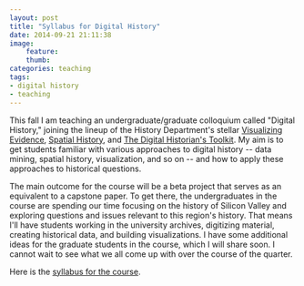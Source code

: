 ```yaml
---
layout: post
title: "Syllabus for Digital History"
date: 2014-09-21 21:11:38
image: 
    feature: 
    thumb: 
categories: teaching
tags:
- digital history
- teaching
---
```


This fall I am teaching an undergraduate/graduate colloquium called "Digital History," joining the lineup of the History Department's stellar [Visualizing Evidence](https://visualizing-evidence.stanford.edu/), [Spatial History](https://explorecourses.stanford.edu/search?view=catalog&filter-coursestatus-Active=on&page=0&catalog=&q=HISTORY+401A%3A+Spatial+History%3A+Concepts%2C+Methods%2C+Problems&collapse=), and [The Digital Historian's Toolkit](http://www.cameronblevins.org/teaching/dhtk2012/). My aim is to get students familiar with various approaches to digital history -- data mining, spatial history, visualization, and so on -- and how to apply these approaches to historical questions. 

The main outcome for the course will be a beta project that serves as an equivalent to a capstone paper. To get there, the undergraduates in the course are spending our time focusing on the history of Silicon Valley and exploring questions and issues relevant to this region's history. That means I'll have students working in the university archives, digitizing material, creating historical data, and building visualizations. I have some additional ideas for the graduate students in the course, which I will share soon. I cannot wait to see what we all come up with over the course of the quarter.

Here is the [syllabus for the course](https://jasonheppler.org/teaching/hist205f.2014/).
